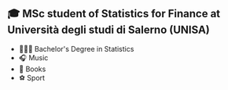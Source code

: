 ## 🎓 MSc student of Statistics for Finance at Università degli studi di Salerno (UNISA)

* 👨🏻‍🎓 Bachelor's Degree in Statistics
* 🎧 Music
* 📖 Books
* ⚽️ Sport



[comment]: <>  (### I'm currently: Research Fellow at UNISA:  The grant focuses on the study of anomaly detection techniques for monitoring via IoT sensors vital data of patients with chronic conditions.)


